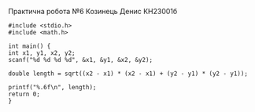 Практична робота №6 Козинець Денис КН23001б
    
    
    #include <stdio.h>
    #include <math.h>

    int main() {
    int x1, y1, x2, y2;
    scanf("%d %d %d %d", &x1, &y1, &x2, &y2);

    double length = sqrt((x2 - x1) * (x2 - x1) + (y2 - y1) * (y2 - y1));

    printf("%.6f\n", length);
    return 0;
    }
